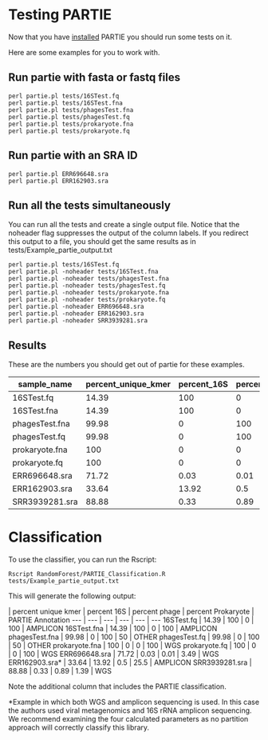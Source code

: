 # Testing PARTIE

Now that you have [installed](INSTALLATION.md) PARTIE you should run some tests on it.


Here are some examples for you to work with.

## Run partie with fasta or fastq files

```
perl partie.pl tests/16STest.fq 
perl partie.pl tests/16STest.fna 
perl partie.pl tests/phagesTest.fna 
perl partie.pl tests/phagesTest.fq  
perl partie.pl tests/prokaryote.fna 
perl partie.pl tests/prokaryote.fq
```

## Run partie with an SRA ID


```
perl partie.pl ERR696648.sra
perl partie.pl ERR162903.sra
```


## Run all the tests simultaneously

You can run all the tests and create a single output file. Notice that the noheader flag suppresses the output of the column labels. If you redirect this output to a file, you should get the same results as in tests/Example_partie_output.txt

```
perl partie.pl tests/16STest.fq
perl partie.pl -noheader tests/16STest.fna
perl partie.pl -noheader tests/phagesTest.fna
perl partie.pl -noheader tests/phagesTest.fq 
perl partie.pl -noheader tests/prokaryote.fna
perl partie.pl -noheader tests/prokaryote.fq
perl partie.pl -noheader ERR696648.sra
perl partie.pl -noheader ERR162903.sra
perl partie.pl -noheader SRR3939281.sra
```


## Results

These are the numbers you should get out of partie for these examples.


sample_name | percent_unique_kmer | percent_16S | percent_phage | percent_Prokaryote
--- | --- | --- | --- | ---
16STest.fq | 14.39| 100 | 0 | 100
16STest.fna | 14.39| 100 | 0 | 100
phagesTest.fna | 99.98| 0 | 100 | 50
phagesTest.fq | 99.98| 0 | 100 | 50
prokaryote.fna | 100 | 0 | 0 | 100
prokaryote.fq | 100 | 0 | 0 | 100
ERR696648.sra | 71.72 | 0.03 | 0.01 | 3.49
ERR162903.sra | 33.64 | 13.92 | 0.5 | 25.5
SRR3939281.sra | 88.88 | 0.33 | 0.89 | 1.39

# Classification

To use the classifier, you can run the Rscript:

```
Rscript RandomForest/PARTIE_Classification.R tests/Example_partie_output.txt
```

This will generate the following output:


 | percent unique kmer | percent 16S | percent phage | percent Prokaryote | PARTIE Annotation
--- | --- | --- | --- | --- | ---
16STest.fq | 14.39 | 100 | 0 | 100 | AMPLICON
16STest.fna | 14.39 | 100 | 0 | 100 | AMPLICON
phagesTest.fna | 99.98 | 0 | 100 | 50 | OTHER
phagesTest.fq | 99.98 | 0 | 100 | 50 | OTHER
prokaryote.fna | 100 | 0 | 0 | 100 | WGS
prokaryote.fq | 100 | 0 | 0 | 100 | WGS
ERR696648.sra | 71.72 | 0.03 | 0.01 | 3.49 | WGS
ERR162903.sra* | 33.64 | 13.92 | 0.5 | 25.5 | AMPLICON
SRR3939281.sra | 88.88 | 0.33 | 0.89 | 1.39 | WGS


Note the additional column that includes the PARTIE classification.

*Example in which both WGS and amplicon sequencing is used. In this case the authors used viral metagenomics and 16S rRNA amplicon sequencing. We recommend examining the four calculated parameters as no partition approach will correctly classify this library.

